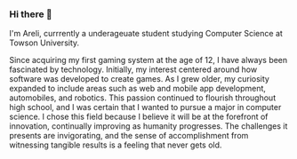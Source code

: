 ### Hi there 🤝

I'm Areli, currrently a underageuate student studying Computer Science at Towson University.

 Since acquiring my first gaming system at the age of 12, I have always been fascinated by technology. Initially, my interest centered around how software was developed to create games. As I grew older, my curiosity expanded to include areas such as web and mobile app development, automobiles, and robotics. This passion continued to flourish throughout high school, and I was certain that I wanted to pursue a major in computer science. I chose this field because I believe it will be at the forefront of innovation, continually improving as humanity progresses. The challenges it presents are invigorating, and the sense of accomplishment from witnessing tangible results is a feeling that never gets old.


<!--
**AreliMH/AreliMH** is a ✨ _special_ ✨ repository because its `README.md` (this file) appears on your GitHub profile.

Here are some ideas to get you started:

- 🔭 I’m currently working on ...
- 🌱 I’m currently learning ...
- 👯 I’m looking to collaborate on ...
- 🤔 I’m looking for help with ...
- 💬 Ask me about ...
- 📫 How to reach me: ...
- 😄 Pronouns: ...
- ⚡ Fun fact: ...
-->
